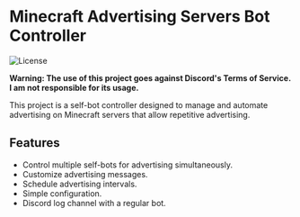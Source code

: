 # Minecraft Advertising Servers Bot Controller

![License](https://img.shields.io/badge/license-MIT-blue)

**Warning: The use of this project goes against Discord's Terms of Service. I am not responsible for its usage.**

This project is a self-bot controller designed to manage and automate advertising on Minecraft servers that allow repetitive advertising.

## Features

- Control multiple self-bots for advertising simultaneously.
- Customize advertising messages.
- Schedule advertising intervals.
- Simple configuration.
- Discord log channel with a regular bot.
